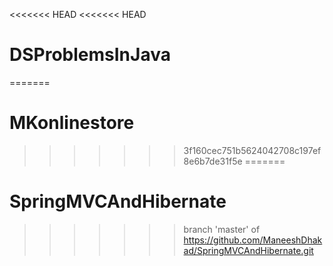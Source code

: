 <<<<<<< HEAD
<<<<<<< HEAD
# DSProblemsInJava
=======
# MKonlinestore
>>>>>>> 3f160cec751b5624042708c197ef8e6b7de31f5e
=======
# SpringMVCAndHibernate
>>>>>>> branch 'master' of https://github.com/ManeeshDhakad/SpringMVCAndHibernate.git
